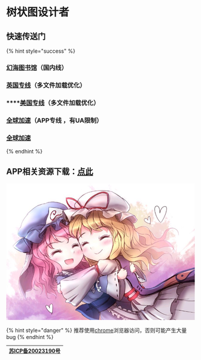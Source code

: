 # 树状图设计者

## 快速传送门

{% hint style="success" %}
### [**幻海图书馆**](https://nov.phantom-sea-limited.ltd/)**（国内线）**

### [**英国专线**](https://nov-eu.herokuapp.com/)**（多文件加载优化）**

### \*\*\*\*[**美国专线**](https://nov-us.herokuapp.com/)**（多文件加载优化）**

### [全球加速](https://cdn.phantom-sea-limited.ltd)（APP专线 ，有UA限制）

### [全球加速](https://book.sirin.xyz)
{% endhint %}

### 

## APP相关资源下载：[点此](https://pan.phantom-sea-limited.ltd/#/s/vdFN)

![](.gitbook/assets/agg-zo-w-t1-yhq66o-cty.jpg)

{% hint style="danger" %}
推荐使用[chrome](https://www.google.cn/intl/zh-CN/chrome/)浏览器访问，否则可能产生大量bug
{% endhint %}

| [苏ICP备20023190号](http://beian.miit.gov.cn/) |
| :---: |


